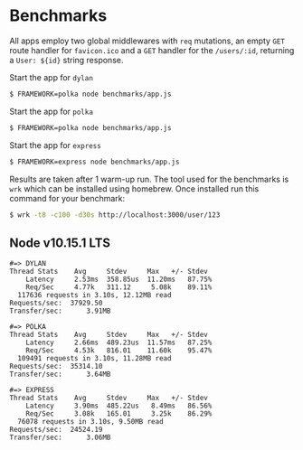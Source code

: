 # Benchmarks

All apps employ two global middlewares with `req` mutations, an empty `GET` route handler for `favicon.ico` and a `GET` handler for the `/users/:id`, returning a `User: ${id}` string response.


Start the app for `dylan`
```sh
$ FRAMEWORK=polka node benchmarks/app.js
```

Start the app for `polka`
```sh
$ FRAMEWORK=polka node benchmarks/app.js
```

Start the app for `express`
```sh
$ FRAMEWORK=express node benchmarks/app.js
```

Results are taken after 1 warm-up run. The tool used for the benchmarks is `wrk` which can be installed using homebrew. Once installed run this command for your benchmark:
```sh
$ wrk -t8 -c100 -d30s http://localhost:3000/user/123
```

## Node v10.15.1 LTS

```
#=> DYLAN
Thread Stats    Avg     Stdev     Max   +/- Stdev
    Latency     2.53ms  358.85us  11.20ms   87.75%
    Req/Sec     4.77k   311.12     5.08k    89.11%
  117636 requests in 3.10s, 12.12MB read
Requests/sec:  37929.50
Transfer/sec:      3.91MB

#=> POLKA
Thread Stats    Avg     Stdev     Max   +/- Stdev
    Latency     2.66ms  489.23us  11.57ms   87.25%
    Req/Sec     4.53k   816.01    11.60k    95.47%
  109491 requests in 3.10s, 11.28MB read
Requests/sec:  35314.10
Transfer/sec:      3.64MB

#=> EXPRESS
Thread Stats    Avg     Stdev     Max   +/- Stdev
    Latency     3.90ms  485.22us   8.49ms   86.56%
    Req/Sec     3.08k   165.01     3.25k    86.29%
  76078 requests in 3.10s, 9.50MB read
Requests/sec:  24524.19
Transfer/sec:      3.06MB
```
